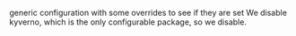 generic configuration with some overrides to see if they are set
We disable kyverno, which is the only configurable package, so we disable.